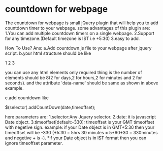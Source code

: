 # countdown for webpage
The countdown for webpage is small jQuery plugin that will help you to add countdown timer to your webpage.
some advantages of this plugin are:
1.You can add multiple countdown timers on a single webpage.
2.Support for any timezone.(Default timezone is IST i.e +5:30)
3.easy to add.

How To Use?
Ans: 
  a.Add countdown.js file to your webpage after jquery script.
  b.your html structure should be like 
    <div class="countdown-timer">
  	<span data-name="days0">1</span>
  	<span data-name="days1">2</span>
  	<span data-name="hours0">3</span>
  	<span data-name="hours1"></span>
  	<span data-name="minutes0"></span>
  	<span data-name="minutes1"></span>
  	<span data-name="seconds0"></span>
  	<span data-name="seconds1"></span>
  </div>
	  
you can use any html elements only required thing is the number of elements should be 
8(2 for days,2 for hours,2 for minutes and 2 for seconds). and the attribute 'data-name' should be same as shown in above example.

c.add countdown like

  $(selector).addCountDown(date,timeoffset);
  
  here parameters are:
  1.selector:Any Jquery selector.
  2.date: it is javascript Date object.
  3.timeoffset[default:-330]: timeoffset is your GMT timeoffset with negetive sign.
    example: if your Date object is in GMT+5:30 then your timeoffset will be -330
            (+5:30 = 5hrs 30 minutes = 5*60+30 = 330minutes and negetive + is -).
    *if your Date object is in IST format then you can ignore timeoffset parameter.        
